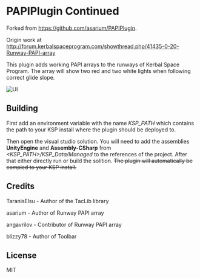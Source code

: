 PAPIPlugin Continued
==========
Forked from https://github.com/asarium/PAPIPlugin.

Origin work at 
http://forum.kerbalspaceprogram.com/showthread.php/41435-0-20-Runway-PAPI-array
 

This plugin adds working PAPI arrays to the runways of Kerbal Space Program.
The array will show two red and two white lights when following correct glide slope.

![UI](http://i.imgur.com/8C42Qjy.png)

Building
----------
First add an environment variable with the name *KSP_PATH*
which contains the path to your KSP install where the plugin should be deployed to.

Then open the visual studio solution.
You will need to add the assemblies **UnityEngine** and **Assembly-CSharp**
from *<KSP_PATH>/KSP_Data/Managed* to the references of the project.
After that either directly run or build the solition.
~~The plugin will automatically be compied to your KSP install.~~

Credits
----------
TaranisElsu - Author of the TacLib library

asarium - Author of Runway PAPI array

angavrilov - Contributor of Runway PAPI array

blizzy78 - Author of Toolbar

License
----------
MIT
